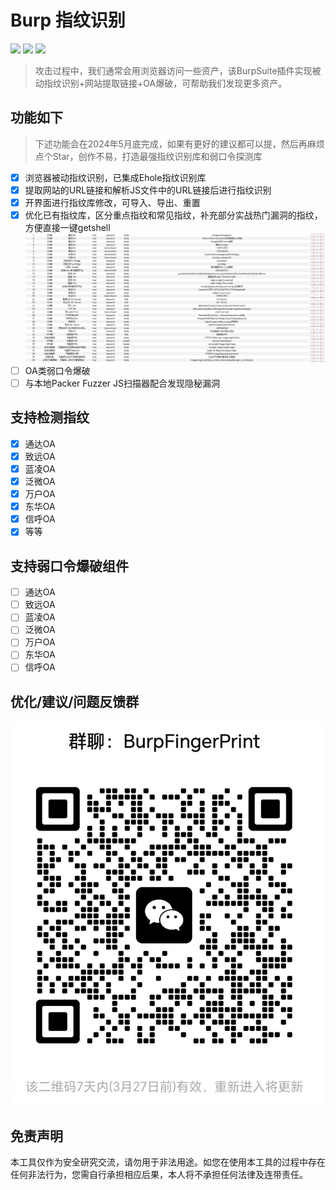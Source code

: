 # Burp 指纹识别
![](https://img.shields.io/badge/Author-Shaun-blue)
![](https://img.shields.io/badge/JDK-9+-yellow)
![](https://img.shields.io/badge/捡漏是问艺术-往往有意想不到的成果-red)
> 攻击过程中，我们通常会用浏览器访问一些资产，该BurpSuite插件实现被动指纹识别+网站提取链接+OA爆破，可帮助我们发现更多资产。

## 功能如下
> 下述功能会在2024年5月底完成，如果有更好的建议都可以提，然后再麻烦点个Star，创作不易，打造最强指纹识别库和弱口令探测库
- [x] 浏览器被动指纹识别，已集成Ehole指纹识别库
- [x] 提取网站的URL链接和解析JS文件中的URL链接后进行指纹识别
- [x] 开界面进行指纹库修改，可导入、导出、重置
- [x] 优化已有指纹库，区分重点指纹和常见指纹，补充部分实战热门漏洞的指纹，方便直接一键getshell
![img.png](images/importantFinger.png)
- [ ] OA类弱口令爆破
- [ ] 与本地Packer Fuzzer JS扫描器配合发现隐秘漏洞

## 支持检测指纹

- [x] 通达OA
- [x] 致远OA
- [x] 蓝凌OA
- [x] 泛微OA
- [x] 万户OA
- [x] 东华OA
- [x] 信呼OA
- [x] 等等

## 支持弱口令爆破组件
- [ ] 通达OA
- [ ] 致远OA
- [ ] 蓝凌OA
- [ ] 泛微OA
- [ ] 万户OA
- [ ] 东华OA
- [ ] 信呼OA

## 优化/建议/问题反馈群
![img.png](images/weixinqun.png)


## 免责声明

本工具仅作为安全研究交流，请勿用于非法用途。如您在使用本工具的过程中存在任何非法行为，您需自行承担相应后果，本人将不承担任何法律及连带责任。
